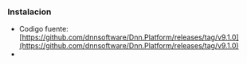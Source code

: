 ### Instalacion
- Codigo fuente: [https://github.com/dnnsoftware/Dnn.Platform/releases/tag/v9.1.0](https://github.com/dnnsoftware/Dnn.Platform/releases/tag/v9.1.0)
- 
